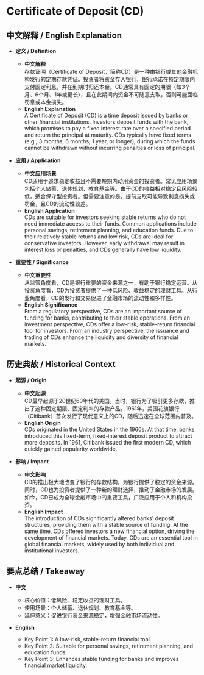 # Certificate of Deposit (CD)

## 中文解释 / English Explanation

* **定义 / Definition**  
  - **中文解释**  
    存款证明（Certificate of Deposit，简称CD）是一种由银行或其他金融机构发行的定期存款凭证。投资者将资金存入银行，银行承诺在特定期限内支付固定利息，并在到期时归还本金。CD通常具有固定的期限（如3个月、6个月、1年或更长），且在此期间内资金不可随意支取，否则可能面临罚息或本金损失。  
  - **English Explanation**  
    A Certificate of Deposit (CD) is a time deposit issued by banks or other financial institutions. Investors deposit funds with the bank, which promises to pay a fixed interest rate over a specified period and return the principal at maturity. CDs typically have fixed terms (e.g., 3 months, 6 months, 1 year, or longer), during which the funds cannot be withdrawn without incurring penalties or loss of principal.

* **应用 / Application**  
  - **中文应用场景**  
    CD适用于追求稳定收益且不需要短期内动用资金的投资者。常见应用场景包括个人储蓄、退休规划、教育基金等。由于CD的收益相对稳定且风险较低，适合保守型投资者。但需要注意的是，提前支取可能导致利息损失或罚金，且CD的流动性较差。  
  - **English Application**  
    CDs are suitable for investors seeking stable returns who do not need immediate access to their funds. Common applications include personal savings, retirement planning, and education funds. Due to their relatively stable returns and low risk, CDs are ideal for conservative investors. However, early withdrawal may result in interest loss or penalties, and CDs generally have low liquidity.

* **重要性 / Significance**  
  - **中文重要性**  
    从监管角度看，CD是银行重要的资金来源之一，有助于银行稳定运营。从投资角度看，CD为投资者提供了一种低风险、收益稳定的理财工具。从行业角度看，CD的发行和交易促进了金融市场的流动性和多样性。  
  - **English Significance**  
    From a regulatory perspective, CDs are an important source of funding for banks, contributing to their stable operations. From an investment perspective, CDs offer a low-risk, stable-return financial tool for investors. From an industry perspective, the issuance and trading of CDs enhance the liquidity and diversity of financial markets.

## 历史典故 / Historical Context

* **起源 / Origin**  
  - **中文起源**  
    CD最早起源于20世纪60年代的美国。当时，银行为了吸引更多存款，推出了这种固定期限、固定利率的存款产品。1961年，美国花旗银行（Citibank）首次发行了现代意义上的CD，随后迅速在全球范围内普及。  
  - **English Origin**  
    CDs originated in the United States in the 1960s. At that time, banks introduced this fixed-term, fixed-interest deposit product to attract more deposits. In 1961, Citibank issued the first modern CD, which quickly gained popularity worldwide.

* **影响 / Impact**  
  - **中文影响**  
    CD的推出极大地改变了银行的存款结构，为银行提供了稳定的资金来源。同时，CD也为投资者提供了一种新的理财选择，推动了金融市场的发展。如今，CD已成为全球金融市场中的重要工具，广泛应用于个人和机构投资。  
  - **English Impact**  
    The introduction of CDs significantly altered banks' deposit structures, providing them with a stable source of funding. At the same time, CDs offered investors a new financial option, driving the development of financial markets. Today, CDs are an essential tool in global financial markets, widely used by both individual and institutional investors.

## 要点总结 / Takeaway

* **中文**  
  - 核心价值：低风险、稳定收益的理财工具。  
  - 使用场景：个人储蓄、退休规划、教育基金等。  
  - 延伸意义：促进银行资金来源稳定，增强金融市场流动性。  

* **English**  
  - Key Point 1: A low-risk, stable-return financial tool.  
  - Key Point 2: Suitable for personal savings, retirement planning, and education funds.  
  - Key Point 3: Enhances stable funding for banks and improves financial market liquidity.